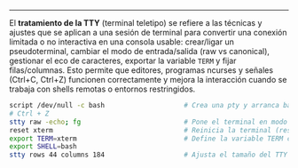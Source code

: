 
---

El **tratamiento de la TTY** (terminal teletipo) se refiere a las técnicas y ajustes que se aplican a una sesión de terminal para convertir una conexión limitada o no interactiva en una consola usable: crear/ligar un pseudoterminal, cambiar el modo de entrada/salida (raw vs canonical), gestionar el eco de caracteres, exportar la variable `TERM` y fijar filas/columnas. Esto permite que editores, programas ncurses y señales (Ctrl+C, Ctrl+Z) funcionen correctamente y mejora la interacción cuando se trabaja con shells remotas o entornos restringidos.


```bash
script /dev/null -c bash                    # Crea una pty y arranca bash
# Ctrl + Z
stty raw -echo; fg                          # Pone el terminal en modo raw y sin eco; trae la shell del background al foreground
reset xterm                                 # Reinicia la terminal (restaura atributos y pantalla) usando tipo xterm
export TERM=xterm                           # Define la variable TERM como xterm para las aplicaciones
export SHELL=bash
stty rows 44 columns 184                    # Ajusta el tamaño del TTY a 44 filas y 184 columnas
```

